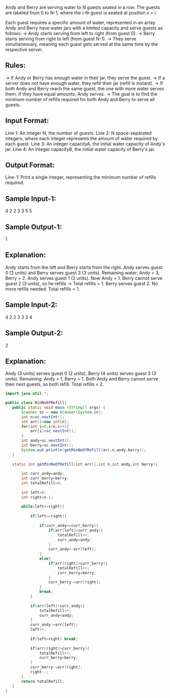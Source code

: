 Andy and Berry are serving water to N guests seated in a row. 
The guests are labeled from 0 to N-1, where the i-th guest is seated at position x = i.

Each guest requires a specific amount of water, represented in an array. Andy and Berry have water jars with a limited capacity and serve guests as follows:
-> Andy starts serving from left to right (from guest 0).
-> Berry starts serving from right to left (from guest N-1).
-> They serve simultaneously, meaning each guest gets served at the same time by the respective server.

Rules:
------
-> If Andy or Berry has enough water in their jar, they serve the guest.
-> If a server does not have enough water, they refill their jar (refill is instant).
-> If both Andy and Berry reach the same guest, the one with more water serves them. If they have equal amounts, Andy serves.
-> The goal is to find the minimum number of refills required for both Andy and Berry to serve all guests.

Input Format:
-------------
Line 1: An integer N, the number of guests.
Line 2: N space-separated integers, where each integer represents the amount of water required by each guest.
Line 3: An integer capacityA, the initial water capacity of Andy's jar.
Line 4: An integer capacityB, the initial water capacity of Berry's jar.

Output Format:
--------------
Line-1: Print a single integer, representing the minimum number of refills required.

Sample Input-1:
---------------
4
2 2 3 3
5
5

Sample Output-1:
----------------
1

Explanation:
------------
Andy starts from the left and Berry starts from the right.
Andy serves guest 0 (2 units) and Berry serves guest 3 (3 units).
Remaining water: Andy = 3, Berry = 2.
Andy serves guest 1 (2 units). Now Andy = 1.
Berry cannot serve guest 2 (3 units), so he refills → Total refills = 1.
Berry serves guest 2. No more refills needed.
Total refills = 1.

Sample Input-2:
---------------
4
2 2 3 3
3
4

Sample Output-2:
----------------
2

Explanation:
------------
Andy (3 units) serves guest 0 (2 units), Berry (4 units) serves guest 3 (3 units).
Remaining: Andy = 1, Berry = 1.
Both Andy and Berry cannot serve their next guests, so both refill.
Total refills = 2.



 ```java
import java.util.*;

public class MinNoOfRefill{
    public static void main (String[] args) {
        Scanner sc = new Scanner(System.in);
        int n=sc.nextInt();
        int arr[]=new int[n];
        for(int i=0;i<n;i++){
            arr[i]=sc.nextInt();
        }
        int andy=sc.nextInt();
        int berry=sc.nextInt();
        System.out.println(getMinNoOfRefill(arr,n,andy,berry));
    }
    
    static int getMinNoOfRefill(int arr[],int n,int andy,int berry){
        
        int curr_andy=andy;
        int curr_berry=berry;
        int totalRefill=0;
        
        int left=0;
        int right=n-1;
        
        while(left<=right){
            
            if(left==right){
                
                if(curr_andy>=curr_berry){
                    if(arr[left]>curr_andy){
                        totalRefill++;
                        curr_andy=andy;
                    }
                    curr_andy=-arr[left];
                }
                else{
                    if(arr[right]>curr_berry){
                        totalRefill++;
                        curr_berry=berry;
                    }
                    curr_berry-=arr[right];
                }
                break;
            }
            
            if(arr[left]>curr_andy){
                totalRefill++;
                curr_andy=andy;
            }
            curr_andy-=arr[left];
            left++;
            
            if(left>right) break;
            
            if(arr[right]>curr_berry){
                totalRefill++;
                curr_berry=berry;
            }
            curr_berry-=arr[right];
            right--;
        }
        return totalRefill;
    }
}
```